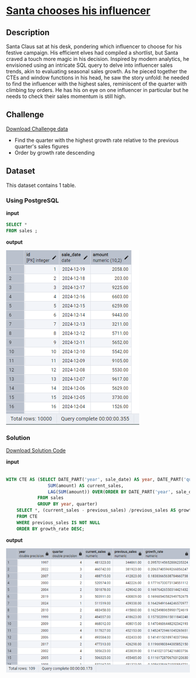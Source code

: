 # [Santa chooses his influencer](https://adventofsql.com/challenges/21)

## Description
Santa Claus sat at his desk, pondering which influencer to choose for his festive campaign. His efficient elves had compiled a shortlist, but Santa craved a touch more magic in his decision. Inspired by modern analytics, he envisioned using an intricate SQL query to delve into influencer sales trends, akin to evaluating seasonal sales growth. As he pieced together the CTEs and window functions in his head, he saw the story unfold: he needed to find the influencer with the highest sales, reminiscent of the quarter with climbing toy orders. He has his on eye on one influencer in particular but he needs to check their sales momentum is still high.

## Challenge
[Download Challenge data](https://github.com/thatlaconic/advent-of-sql-day-21/blob/main/advent_of_sql_day_21.sql)

+ Find the quarter with the highest growth rate relative to the previous quarter's sales figures
+ Order by growth rate descending

## Dataset
This dataset contains 1 table. 
### Using PostgreSQL
**input**

```sql
SELECT *
FROM sales ;
```
**output**

![](https://github.com/thatlaconic/advent-of-sql-day-21/blob/main/d21_sales.PNG)

### Solution
[Download Solution Code](https://github.com/thatlaconic/advent-of-sql-day-21/blob/main/advent_answer_day21.sql)

**input**
```sql

WITH CTE AS (SELECT DATE_PART('year', sale_date) AS year, DATE_PART('quarter', sale_date) AS quarter, 
				SUM(amount) AS current_sales, 
				LAG(SUM(amount)) OVER(ORDER BY DATE_PART('year', sale_date), DATE_PART('quarter', sale_date) ASC) as previous_sales
			FROM sales
			GROUP BY year, quarter)
	SELECT *, (current_sales - previous_sales) /previous_sales AS growth_rate
	FROM CTE 
	WHERE previous_sales IS NOT NULL
	ORDER BY growth_rate DESC;

```
**output**

![](https://github.com/thatlaconic/advent-of-sql-day-21/blob/main/d21.PNG)
